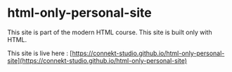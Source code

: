 # html-only-personal-site

This site is part of the modern HTML course. This site is built only with HTML.

This site is live here :
[https://connekt-studio.github.io/html-only-personal-site](https://connekt-studio.github.io/html-only-personal-site)
